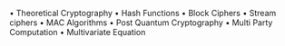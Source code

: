 • Theoretical Cryptography
• Hash Functions
• Block Ciphers
• Stream ciphers
• MAC Algorithms
• Post Quantum Cryptography
• Multi Party Computation
• Multivariate Equation

<!---
mizgly/mizgly is a ✨ special ✨ repository because its `README.md` (this file) appears on your GitHub profile.
You can click the Preview link to take a look at your changes.
--->
